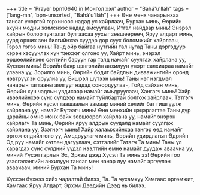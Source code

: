 +++
title = 'Prayer bpn10640 in Монгол хэл'
author = "Bahá'u'lláh"
tags = ['lang-mn', 'bpn-unsorted', "Bahá'u'lláh"]
+++
Өнө мөнх чанарынхаа тансаг үнэртэй горхиноос надад ус хайрлаач, Бурхан минь, Өөрийн ахуйн модны жимснээс надад амсуулаач, Итгэл найдвар минь! Энэрэл хайрын болор тунгалаг булгаасаа уухыг зөвшөөрөөч, Яруу алдарт минь, үүрд орших зөн билгийнхээ сүүдэр дор суух боломжийг хайрлаач, Гэрэл гэгээ минь! Танд ойр байгаа нутгийн тал нугад Таны дэргэдүүр хэрэн хэсүүчлэх хүч тэнхээг олгоно уу, Хайрт минь, энэрэл өршөөлийнхөө сэнтийн баруун гар талд намайг суулгаж хайрлана уу, Хүслэн минь! Өөрийн баяр цэнгэлийн анхилуун үнэрт салхиараа намайг үлээнэ үү, Зорилго минь, Өөрийн бодит байдлын диваажингийн оронд нэвтрүүлэн оруулна уу, Бишрэл шүтээн минь! Таны нэг нэгдмэл чанарын тагтааны аялгууг надад сонордуулаач, Гойд сайхан минь, Өөрийн хүч чадлын увдисаар намайг амьдруулаач, Хангагч минь! Хайр ивээлийнхээ сүнс сүлдээр намайг туйлбартай болгож хайрлаач, Тэтгэгч минь, Өөрийн хүсэл таашаалын замаар миний хөлийг бат гишгүүлж хайрлана уу, намайг Бүтээгч минь! Өнө мөнхийн цэцэрлэгтээ Таны дүр царайны өмнө мөнх байх зөвшөөрөл хайрлана уу, намайг энэрэн хайрлагч Та минь, Өөрийн яруу алдрын суудалд намайг суулгаж хайрлана уу, Эзэгнэгч минь! Хайр халамжийнхаа тэнгэр өөд намайг өргөж өндийлгөнө үү, Амьдруулагч минь, Өөрийн удирдлагын Өдрийн Од руу намайг хөтлөн дагуулаач, сэтгэлийг Татагч Та минь! Таны үл харагдах сүнс сүлдний үүдэл нээлтийн өмнө намайг дуудаж аваачна уу, миний Үүсэл гарлын Эх, Эрхэм дээд Хүсэл Та минь ээ! Өөрийн гоо үзэсгэлэнгийн анхилуун тансаг мөн чанар луу намайг эргүүлэн аваачаач, миний Бурхан Та минь!

Хүссэн бүхнээ хийх чадалтай билээ, Та. Та чухамхүү Хамгаас өргөмжит, Хамгаас Яруу Алдарт, Эрхэм Дээдийн Дээд нь билээ.
